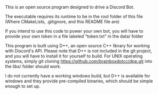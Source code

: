 
This is an open source program designed to drive a Discord Bot.

The executable requires its runtime to be in the root folder of this file (Where CMakeLists, .gitignore, and this README file are)

If you intend to use this code to power your own bot, you will have to provide your own token in a file labeled "token.txt" in the data/ folder

This program is built using D++, an open source C++ library for working with Discord's API. 
Please note that D++ is not included in the git project, and you will have to install it for yourself to build.
For UNIX operating systems, simply git cloning https://github.com/brainboxdotcc/dpp.git into the libs/ folder should work.

I do not currently have a working windows build, but D++ is available for windows and they provide pre-compiled binaries, which should be simple enough to set up.
